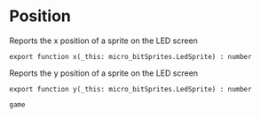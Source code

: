 # Position

Reports the x position of a sprite on the LED screen

```sig
export function x(_this: micro_bitSprites.LedSprite) : number
```

Reports the y position of a sprite on the LED screen

```sig
export function y(_this: micro_bitSprites.LedSprite) : number
```

```package
game
```
